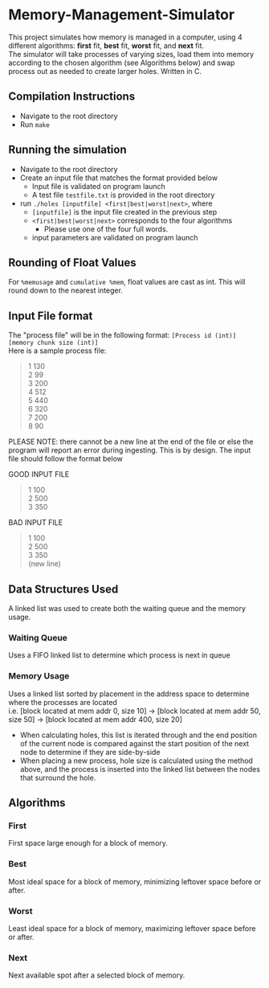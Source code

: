 # Memory-Management-Simulator

This project simulates how memory is managed in a computer, using 4 different algorithms: **first** fit, **best** fit, **worst** fit, and **next** fit.  
The simulator will take processes of varying sizes, load them into memory according to the chosen algorithm (see Algorithms below) and swap process out as needed to create larger holes.
Written in C.

## Compilation Instructions
- Navigate to the root directory  
- Run `make`

## Running the simulation
- Navigate to the root directory  
- Create an input file that matches the format provided below
    - Input file is validated on program launch
    - A test file `testfile.txt` is provided in the root directory  
- run `./holes [inputfile] <first|best|worst|next>`, where
    - `[inputfile]` is the input file created in the previous step
    - `<first|best|worst|next>` corresponds to the four algorithms
        - Please use one of the four full words.
    - input parameters are validated on program launch

## Rounding of Float Values
For `%memusage` and `cumulative %mem`, float values are cast as int. This will round down to the nearest integer.

## Input File format
The "process file" will be in the following format:
`[Process id (int)] [memory chunk size (int)]`  
Here is a sample process file:  
> 1 130  
> 2 99  
> 3 200  
> 4 512  
> 5 440  
> 6 320  
> 7 200  
> 8 90  

PLEASE NOTE: there cannot be a new line at the end of the file or else the program will report an error during ingesting. This is by design. The input file should follow the format below

GOOD INPUT FILE 
> 1 100  
> 2 500  
> 3 350     

BAD INPUT FILE 
> 1 100  
> 2 500  
> 3 350  
> (new line)

## Data Structures Used
A linked list was used to create both the waiting queue and the memory usage.

### Waiting Queue
Uses a FIFO linked list to determine which process is next in queue

### Memory Usage
Uses a linked list sorted by placement in the address space to determine where the processes are located  
i.e. [block located at mem addr 0, size 10] -> [block located at mem addr 50, size 50] -> [block located at mem addr 400, size 20]
- When calculating holes, this list is iterated through and the end position of the current node is compared against the start position of the next node to determine if they are side-by-side
- When placing a new process, hole size is calculated using the method above, and the process is inserted into the linked list between the nodes that surround the hole.

## Algorithms
### First
First space large enough for a block of memory.  
### Best
Most ideal space for a block of memory, minimizing leftover space before or after.  
### Worst
Least ideal space for a block of memory, maximizing leftover space before or after.  
### Next
Next available spot after a selected block of memory.  
